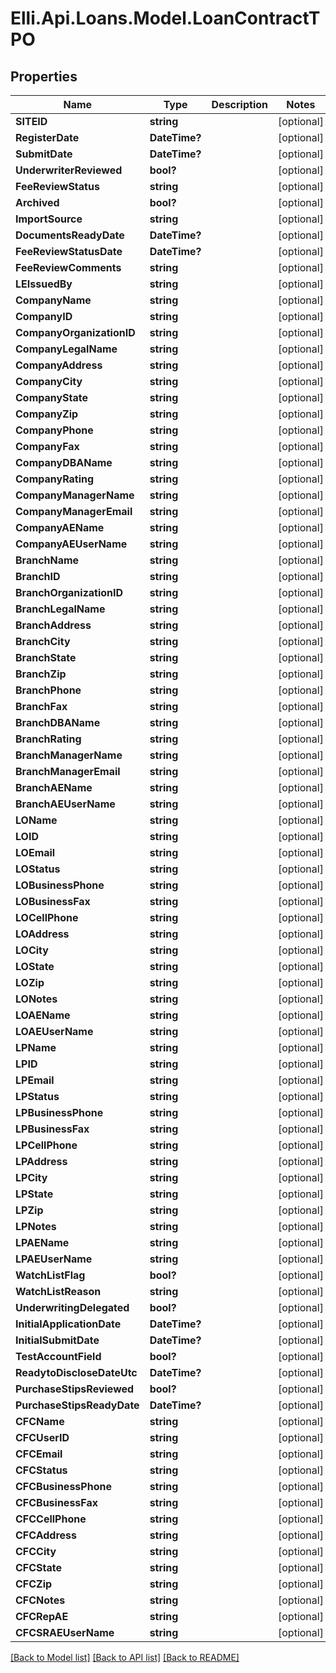# Elli.Api.Loans.Model.LoanContractTPO
## Properties

Name | Type | Description | Notes
------------ | ------------- | ------------- | -------------
**SITEID** | **string** |  | [optional] 
**RegisterDate** | **DateTime?** |  | [optional] 
**SubmitDate** | **DateTime?** |  | [optional] 
**UnderwriterReviewed** | **bool?** |  | [optional] 
**FeeReviewStatus** | **string** |  | [optional] 
**Archived** | **bool?** |  | [optional] 
**ImportSource** | **string** |  | [optional] 
**DocumentsReadyDate** | **DateTime?** |  | [optional] 
**FeeReviewStatusDate** | **DateTime?** |  | [optional] 
**FeeReviewComments** | **string** |  | [optional] 
**LEIssuedBy** | **string** |  | [optional] 
**CompanyName** | **string** |  | [optional] 
**CompanyID** | **string** |  | [optional] 
**CompanyOrganizationID** | **string** |  | [optional] 
**CompanyLegalName** | **string** |  | [optional] 
**CompanyAddress** | **string** |  | [optional] 
**CompanyCity** | **string** |  | [optional] 
**CompanyState** | **string** |  | [optional] 
**CompanyZip** | **string** |  | [optional] 
**CompanyPhone** | **string** |  | [optional] 
**CompanyFax** | **string** |  | [optional] 
**CompanyDBAName** | **string** |  | [optional] 
**CompanyRating** | **string** |  | [optional] 
**CompanyManagerName** | **string** |  | [optional] 
**CompanyManagerEmail** | **string** |  | [optional] 
**CompanyAEName** | **string** |  | [optional] 
**CompanyAEUserName** | **string** |  | [optional] 
**BranchName** | **string** |  | [optional] 
**BranchID** | **string** |  | [optional] 
**BranchOrganizationID** | **string** |  | [optional] 
**BranchLegalName** | **string** |  | [optional] 
**BranchAddress** | **string** |  | [optional] 
**BranchCity** | **string** |  | [optional] 
**BranchState** | **string** |  | [optional] 
**BranchZip** | **string** |  | [optional] 
**BranchPhone** | **string** |  | [optional] 
**BranchFax** | **string** |  | [optional] 
**BranchDBAName** | **string** |  | [optional] 
**BranchRating** | **string** |  | [optional] 
**BranchManagerName** | **string** |  | [optional] 
**BranchManagerEmail** | **string** |  | [optional] 
**BranchAEName** | **string** |  | [optional] 
**BranchAEUserName** | **string** |  | [optional] 
**LOName** | **string** |  | [optional] 
**LOID** | **string** |  | [optional] 
**LOEmail** | **string** |  | [optional] 
**LOStatus** | **string** |  | [optional] 
**LOBusinessPhone** | **string** |  | [optional] 
**LOBusinessFax** | **string** |  | [optional] 
**LOCellPhone** | **string** |  | [optional] 
**LOAddress** | **string** |  | [optional] 
**LOCity** | **string** |  | [optional] 
**LOState** | **string** |  | [optional] 
**LOZip** | **string** |  | [optional] 
**LONotes** | **string** |  | [optional] 
**LOAEName** | **string** |  | [optional] 
**LOAEUserName** | **string** |  | [optional] 
**LPName** | **string** |  | [optional] 
**LPID** | **string** |  | [optional] 
**LPEmail** | **string** |  | [optional] 
**LPStatus** | **string** |  | [optional] 
**LPBusinessPhone** | **string** |  | [optional] 
**LPBusinessFax** | **string** |  | [optional] 
**LPCellPhone** | **string** |  | [optional] 
**LPAddress** | **string** |  | [optional] 
**LPCity** | **string** |  | [optional] 
**LPState** | **string** |  | [optional] 
**LPZip** | **string** |  | [optional] 
**LPNotes** | **string** |  | [optional] 
**LPAEName** | **string** |  | [optional] 
**LPAEUserName** | **string** |  | [optional] 
**WatchListFlag** | **bool?** |  | [optional] 
**WatchListReason** | **string** |  | [optional] 
**UnderwritingDelegated** | **bool?** |  | [optional] 
**InitialApplicationDate** | **DateTime?** |  | [optional] 
**InitialSubmitDate** | **DateTime?** |  | [optional] 
**TestAccountField** | **bool?** |  | [optional] 
**ReadytoDiscloseDateUtc** | **DateTime?** |  | [optional] 
**PurchaseStipsReviewed** | **bool?** |  | [optional] 
**PurchaseStipsReadyDate** | **DateTime?** |  | [optional] 
**CFCName** | **string** |  | [optional] 
**CFCUserID** | **string** |  | [optional] 
**CFCEmail** | **string** |  | [optional] 
**CFCStatus** | **string** |  | [optional] 
**CFCBusinessPhone** | **string** |  | [optional] 
**CFCBusinessFax** | **string** |  | [optional] 
**CFCCellPhone** | **string** |  | [optional] 
**CFCAddress** | **string** |  | [optional] 
**CFCCity** | **string** |  | [optional] 
**CFCState** | **string** |  | [optional] 
**CFCZip** | **string** |  | [optional] 
**CFCNotes** | **string** |  | [optional] 
**CFCRepAE** | **string** |  | [optional] 
**CFCSRAEUserName** | **string** |  | [optional] 

[[Back to Model list]](../README.md#documentation-for-models) [[Back to API list]](../README.md#documentation-for-api-endpoints) [[Back to README]](../README.md)

